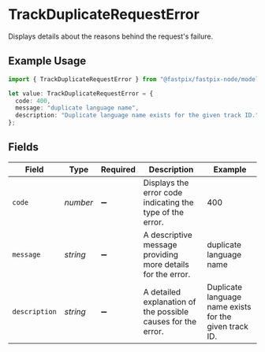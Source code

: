 # TrackDuplicateRequestError

Displays details about the reasons behind the request's failure.

## Example Usage

```typescript
import { TrackDuplicateRequestError } from "@fastpix/fastpix-node/models";

let value: TrackDuplicateRequestError = {
  code: 400,
  message: "duplicate language name",
  description: "Duplicate language name exists for the given track ID.",
};
```

## Fields

| Field                                                         | Type                                                          | Required                                                      | Description                                                   | Example                                                       |
| ------------------------------------------------------------- | ------------------------------------------------------------- | ------------------------------------------------------------- | ------------------------------------------------------------- | ------------------------------------------------------------- |
| `code`                                                        | *number*                                                      | :heavy_minus_sign:                                            | Displays the error code indicating the type of the error.     | 400                                                           |
| `message`                                                     | *string*                                                      | :heavy_minus_sign:                                            | A descriptive message providing more details for the error.   | duplicate language name                                       |
| `description`                                                 | *string*                                                      | :heavy_minus_sign:                                            | A detailed explanation of the possible causes for the error.<br/> | Duplicate language name exists for the given track ID.        |